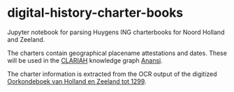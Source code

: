 # digital-history-charter-books
Jupyter notebook for parsing Huygens ING charterbooks for Noord Holland and Zeeland.

The charters contain geographical placename attestations and dates. These will be used in the [CLARIAH](https://clariah.nl/en/) knowledge graph [Anansi](https://timbuctoo.huygens.knaw.nl/?dataset=anansi).

The charter information is extracted from the OCR output of the digitized [Oorkondeboek van Holland en Zeeland tot 1299](http://resources.huygens.knaw.nl/retroboeken/ohz/#page=0&accessor=toc&view=homePane).
